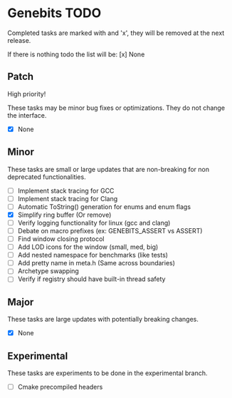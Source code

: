 # Genebits TODO

Completed tasks are marked with and 'x', they will be removed at the next release.

If there is nothing todo the list will be: [x] None

## Patch

High priority!

These tasks may be minor bug fixes or optimizations. They do not change the interface.

- [x] None

## Minor

These tasks are small or large updates that are non-breaking for non deprecated functionalities.

- [ ] Implement stack tracing for GCC
- [ ] Implement stack tracing for Clang
- [ ] Automatic ToString() generation for enums and enum flags
- [x] Simplify ring buffer (Or remove)
- [ ] Verify logging functionality for linux (gcc and clang)
- [ ] Debate on macro prefixes (ex: GENEBITS_ASSERT vs ASSERT)
- [ ] Find window closing protocol
- [ ] Add LOD icons for the window (small, med, big)
- [ ] Add nested namespace for benchmarks (like tests)
- [ ] Add pretty name in meta.h (Same across boundaries)
- [ ] Archetype swapping
- [ ] Verify if registry should have built-in thread safety

## Major

These tasks are large updates with potentially breaking changes.

- [x] None

## Experimental

These tasks are experiments to be done in the experimental branch.

- [ ] Cmake precompiled headers
